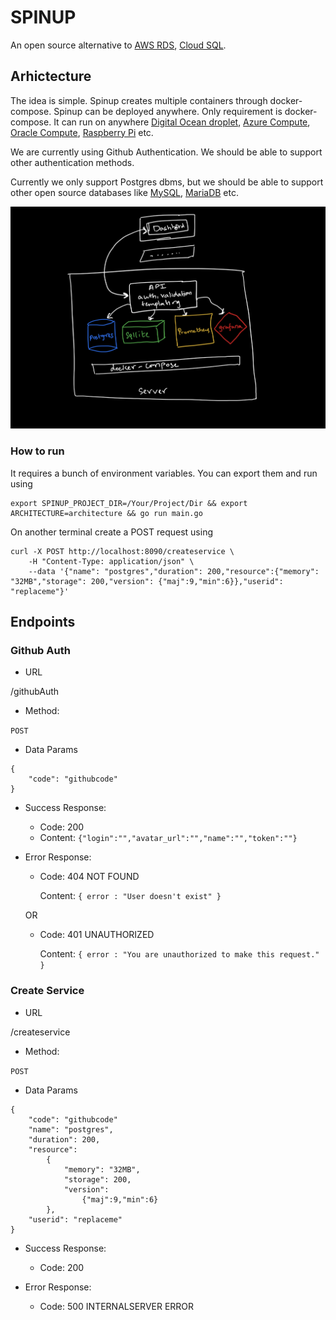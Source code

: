# SPINUP

An open source alternative to [AWS RDS](https://aws.amazon.com/rds/), [Cloud SQL](https://cloud.google.com/sql). 

## Arhictecture

The idea is simple. Spinup creates multiple containers through docker-compose. 
Spinup can be deployed anywhere. Only requirement is docker-compose. It can run on anywhere [Digital Ocean droplet](https://www.digitalocean.com/products/droplets/), [Azure Compute](https://azure.microsoft.com/en-us/product-categories/compute/), [Oracle Compute](https://www.oracle.com/cloud/compute/), [Raspberry Pi](https://www.raspberrypi.org/) etc. 

We are currently using Github Authentication. We should be able to support other authentication methods.

Currently we only support Postgres dbms, but we should be able to support other open source databases like [MySQL](https://www.mysql.com/), [MariaDB](https://mariadb.org/) etc.

![architecture](architecture.jpeg)
### How to run

It requires a bunch of environment variables. You can export them and run using

```
export SPINUP_PROJECT_DIR=/Your/Project/Dir && export ARCHITECTURE=architecture && go run main.go
```

On another terminal create a POST request using
```
curl -X POST http://localhost:8090/createservice \
    -H "Content-Type: application/json" \
    --data '{"name": "postgres","duration": 200,"resource":{"memory": "32MB","storage": 200,"version": {"maj":9,"min":6}},"userid": "replaceme"}'
```

## Endpoints

### Github Auth

- URL

/githubAuth

- Method:

`POST`

- Data Params

```
{
    "code": "githubcode"
}
```

- Success Response:
    - Code: 200
    - Content: `{"login":"","avatar_url":"","name":"","token":""}`

- Error Response:

    - Code: 404 NOT FOUND

        Content: `{ error : "User doesn't exist" }`
    
    OR

    - Code: 401 UNAUTHORIZED

        Content: `{ error : "You are unauthorized to make this request." }`

### Create Service

- URL

/createservice

- Method:

`POST`

- Data Params

```
{
    "code": "githubcode"
    "name": "postgres",
    "duration": 200,
    "resource":
        {
            "memory": "32MB",
            "storage": 200,
            "version": 
                {"maj":9,"min":6}
        },
    "userid": "replaceme"
}
```

- Success Response:
    - Code: 200

- Error Response:

    - Code: 500 INTERNALSERVER ERROR